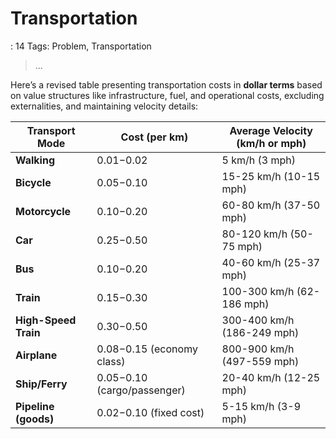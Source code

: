 # Transportation

: 14
Tags: Problem, Transportation

> …
> 

Here’s a revised table presenting transportation costs in **dollar terms** based on value structures like infrastructure, fuel, and operational costs, excluding externalities, and maintaining velocity details:

| **Transport Mode** | **Cost (per km)** | **Average Velocity** (km/h or mph) |
| --- | --- | --- |
| **Walking** | $0.01-$0.02 | 5 km/h (3 mph) |
| **Bicycle** | $0.05-$0.10 | 15-25 km/h (10-15 mph) |
| **Motorcycle** | $0.10-$0.20 | 60-80 km/h (37-50 mph) |
| **Car** | $0.25-$0.50 | 80-120 km/h (50-75 mph) |
| **Bus** | $0.10-$0.20 | 40-60 km/h (25-37 mph) |
| **Train** | $0.15-$0.30 | 100-300 km/h (62-186 mph) |
| **High-Speed Train** | $0.30-$0.50 | 300-400 km/h (186-249 mph) |
| **Airplane** | $0.08-$0.15 (economy class) | 800-900 km/h (497-559 mph) |
| **Ship/Ferry** | $0.05-$0.10 (cargo/passenger) | 20-40 km/h (12-25 mph) |
| **Pipeline (goods)** | $0.02-$0.10 (fixed cost) | 5-15 km/h (3-9 mph) |